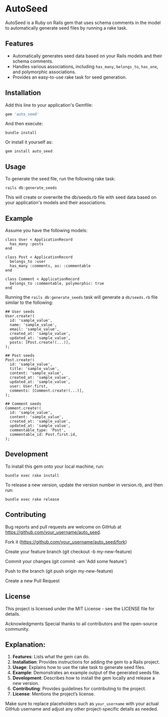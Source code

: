 # AutoSeed

AutoSeed is a Ruby on Rails gem that uses schema comments in the model to automatically generate seed files by running a rake task.

## Features

- Automatically generates seed data based on your Rails models and their schema comments.
- Handles various associations, including `has_many`, `belongs_to`, `has_one`, and polymorphic associations.
- Provides an easy-to-use rake task for seed generation.

## Installation

Add this line to your application's Gemfile:

```ruby
gem 'auto_seed'
```

And then execute:

```
bundle install
```

Or install it yourself as:

```
gem install auto_seed
```

## Usage

To generate the seed file, run the following rake task:

```
rails db:generate_seeds
```

This will create or overwrite the db/seeds.rb file with seed data based on your application's models and their associations.

## Example

Assume you have the following models:

```
class User < ApplicationRecord
  has_many :posts
end

class Post < ApplicationRecord
  belongs_to :user
  has_many :comments, as: :commentable
end

class Comment < ApplicationRecord
  belongs_to :commentable, polymorphic: true
end
```

Running the `rails db:generate_seeds` task will generate a `db/seeds.rb` file similar to the following:

```
## User seeds
User.create!(
  id: 'sample_value',
  name: 'sample_value',
  email: 'sample_value',
  created_at: 'sample_value',
  updated_at: 'sample_value',
  posts: [Post.create!(...)],
);

## Post seeds
Post.create!(
  id: 'sample_value',
  title: 'sample_value',
  content: 'sample_value',
  created_at: 'sample_value',
  updated_at: 'sample_value',
  user: User.first,
  comments: [Comment.create!(...)],
);

## Comment seeds
Comment.create!(
  id: 'sample_value',
  content: 'sample_value',
  created_at: 'sample_value',
  updated_at: 'sample_value',
  commentable_type: 'Post',
  commentable_id: Post.first.id,
);
```

## Development

To install this gem onto your local machine, run:

```
bundle exec rake install
```

To release a new version, update the version number in version.rb, and then run:

```
bundle exec rake release
```

## Contributing

Bug reports and pull requests are welcome on GitHub at https://github.com/your_username/auto_seed.

Fork it (https://github.com/your_username/auto_seed/fork)

Create your feature branch (git checkout -b my-new-feature)

Commit your changes (git commit -am 'Add some feature')

Push to the branch (git push origin my-new-feature)

Create a new Pull Request

## License

This project is licensed under the MIT License - see the LICENSE file for details.

Acknowledgments
Special thanks to all contributors and the open-source community.

## Explanation:

1. **Features**: Lists what the gem can do.
2. **Installation**: Provides instructions for adding the gem to a Rails project.
3. **Usage**: Explains how to use the rake task to generate seed files.
4. **Example**: Demonstrates an example output of the generated seeds file.
5. **Development**: Describes how to install the gem locally and release a new version.
6. **Contributing**: Provides guidelines for contributing to the project.
7. **License**: Mentions the project’s license.

Make sure to replace placeholders such as `your_username` with your actual GitHub username and adjust any other project-specific details as needed.

